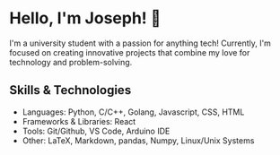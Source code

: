 # Hello, I'm Joseph! 👋

I'm a university student with a passion for anything tech! Currently, I'm focused on creating innovative projects that combine my love for technology and problem-solving.
## Skills & Technologies

- Languages: Python, C/C++, Golang, Javascript, CSS, HTML
- Frameworks & Libraries: React
- Tools: Git/Github, VS Code, Arduino IDE
- Other: LaTeX, Markdown, pandas, Numpy, Linux/Unix Systems

<!--
**milkjo3/milkjo3** is a ✨ _special_ ✨ repository because its `README.md` (this file) appears on your GitHub profile.

Here are some ideas to get you started:

 🔭 I’m currently working on a web application!
- 🌱 I’m currently learning version control on github!
- 👯 I’m looking to collaborate on ...
- 🤔 I’m looking for help with ...
- 💬 Ask me about ...
- 📫 How to reach me: ...
- 😄 Pronouns: ...
- ⚡ Fun fact: ...
-->
